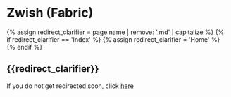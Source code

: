 # Zwish (Fabric)

{% assign redirect_clarifier = page.name | remove: '.md' | capitalize %}
{% if redirect_clarifier == 'Index' %}
  {% assign redirect_clarifier = 'Home' %}
{% endif %}

## {{redirect_clarifier}}

If you do not get redirected soon, click [here](https://www.modrinth.com/mod/zwish)

<script type="text/javascript">
  setTimeout(() => window.location.replace(document.querySelector('a').href), 3 * 1000);
</script>